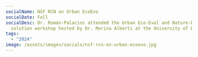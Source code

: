 ```yaml
---
socialName: NSF RCN on Urban EcoEvo
socialDate: Fall
socialDesc: Dr. Román-Palacios attended the Urban Eco-Evol and Nature-based
  solution workshop hosted by Dr. Marina Alberti at the University of Washington
tags:
  - "2024"
image: /assets/images/socials/nsf-rcn-on-urban-ecoevo.jpg
---
```

